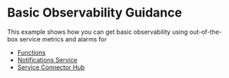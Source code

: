# Basic Observability Guidance

This example shows how you can get basic observability using out-of-the-box service metrics and alarms for
* [Functions](functions.md)
* [Notifications Service](notifications.md)
* [Service Connector Hub](service-connector-hub.md)